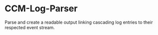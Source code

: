 # CCM-Log-Parser
Parse and create a readable output linking cascading log entries to their respected event stream.
